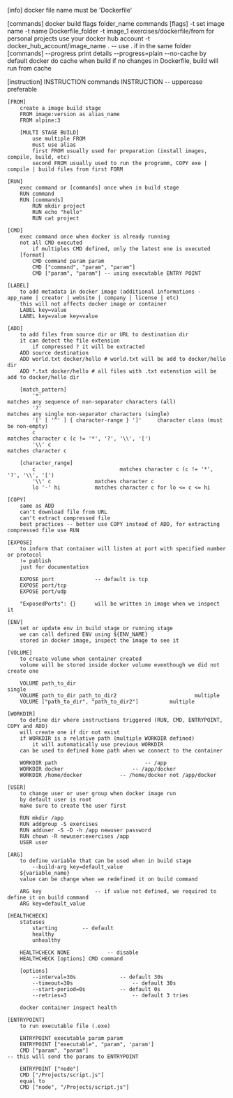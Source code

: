 [info]
	docker file name must be 'Dockerfile'

[commands]
	docker build flags folder_name commands
	[flags]
		-t 
			set image name
			-t name Dockerfile_folder
			-t image_1 exercises/dockerfile/from
			for personal projects use your docker hub account
			-t docker_hub_account/image_name . -- use . if in the same folder
	[commands]
		--progress
			print details
			--progress=plain
		--no-cache
			by default docker do cache when build
			if no changes in Dockerfile, build will run from cache

[instruction]
	INSTRUCTION commands
	INSTRUCTION -- uppercase preferable

	[FROM]
		create a image build stage
		FROM image:version as alias_name
		FROM alpine:3

		[MULTI STAGE BUILD]
			use multiple FROM
			must use alias
			first FROM usually used for preparation (install images, compile, build, etc)
			second FROM usually used to run the programm, COPY exe | compile | build files from first FORM

	[RUN]
		exec command or [commands] once when in build stage
		RUN command
		RUN [commands]
			RUN mkdir project
			RUN echo "hello"
			RUN cat project

	[CMD]
		exec command once when docker is already running
		not all CMD executed
			if multiples CMD defined, only the latest one is executed
		[format]
			CMD command param param
			CMD ["command", "param", "param"]
			CMD ["param", "param"] -- using executable ENTRY POINT

	[LABEL]
		to add metadata in docker image (additional informations - app_name | creator | website | company | license | etc)
		this will not affects docker image or container
		LABEL key=value
		LABEL key=value key=value
		
	[ADD]
		to add files from source dir or URL to destination dir
		it can detect the file extension
			if compressed ? it will be extracted
		ADD source destination
		ADD world.txt docker/hello # world.txt will be add to docker/hello dir
		ADD *.txt docker/hello # all files with .txt extenstion will be add to docker/hello dir
		
		[match_pattern]
			'*' 																	matches any sequence of non-separator characters (all)
			'?' 																	matches any single non-separator characters (single)
			'[' [ '^' ] { character-range } ']'		character class (must be non-empty)
			c																			matches character c (c != '*', '?', '\\', '[')
			'\\' c																matches character c
		
		[character_range]
			c							matches character c (c != '*', '?', '\\', '[')
			'\\' c				matches character c
			lo '-' hi			matches character c for lo <= c <= hi

	[COPY]
		same as ADD
		can't download file from URL
		can't extract compressed file
		best practices -- better use COPY instead of ADD, for extracting compressed file use RUN

	[EXPOSE]
		to inform that container will listen at port with specified number or protocol
		!= publish
		just for documentation

		EXPOSE port				-- default is tcp
		EXPOSE port/tcp
		EXPOSE port/udp

		"ExposedPorts": {} 		will be written in image when we inspect it

	[ENV]
		set or update env in build stage or running stage
		we can call defined ENV using ${ENV_NAME}
		stored in docker image, inspect the image to see it

	[VOLUME]
		to create volume when container created
		volume will be stored inside docker volume eventhough we did not create one

		VOLUME path_to_dir													single
		VOLUME path_to_dir path_to_dir2							multiple
		VOLUME ["path_to_dir", "path_to_dir2"]			multiple

	[WORKDIR]
		to define dir where instructions triggered (RUN, CMD, ENTRYPOINT, COPY and ADD)
		will create one if dir not exist
		if WORKDIR is a relative path (multiple WORKDIR defined)
			it will automatically use previous WORKDIR
		can be used to defined home path when we connect to the container

		WORKDIR path							-- /app
		WORKDIR docker						-- /app/docker
		WORKDIR /home/docker			-- /home/docker not /app/docker

	[USER]
		to change user or user group when docker image run
		by default user is root
		make sure to create the user first

		RUN mkdir /app
		RUN addgroup -S exercises
		RUN adduser -S -D -h /app newuser password
		RUN chown -R newuser:exercises /app
		USER user

	[ARG]
		to define variable that can be used when in build stage
			--build-arg key=default_value
		${variable_name}
		value can be change when we redefined it on build command

		ARG key					-- if value not defined, we required to define it on build command
		ARG key=default_value

	[HEALTHCHECK]
		statuses
			starting		-- default
			healthy
			unhealthy

		HEALTHCHECK NONE			-- disable
		HEALTHCHECK [options] CMD command
		
		[options]
			--interval=30s				-- default 30s
			--timeout=30s					-- default 30s
			--start-period=0s			-- default 0s
			--retries=3						-- default 3 tries

		docker container inspect health

	[ENTRYPOINT]
		to run executable file (.exe)

		ENTRYPOINT executable param param
		ENTRYPOINT ["executable", "param", 'param']
		CMD ["param", "param"]													-- this will send the params to ENTRYPOINT

		ENTRYPOINT ["node"]
		CMD ["/Projects/script.js"]
		equal to
		CMD ["node", "/Projects/script.js"]

		
